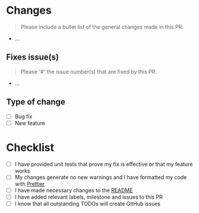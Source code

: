 # Changes

> Please include a bullet list of the general changes made in this PR.

- ...

## Fixes issue(s)

> Please '#' the issue number(s) that are fixed by this PR.

- ...

## Type of change

- [ ] Bug fix
- [ ] New feature

# Checklist

- [ ] I have provided unit tests that prove my fix is effective or that my feature works
- [ ] My changes generate no new warnings and I have formatted my code with [Prettier](https://marketplace.visualstudio.com/items?itemName=esbenp.prettier-vscode)
- [ ] I have made necessary changes to the [README](README.md)
- [ ] I have added relevant labels, milestone and issues to this PR
- [ ] I know that all outstanding TODOs will create GitHub issues

[^1]: Add the label `type:bug` or `type:feature` to this PR.
[^2]: Add the label `status:request-review` when you're ready for a review.
